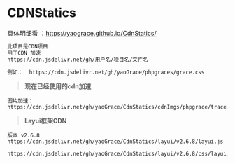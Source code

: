 # CDNStatics

 具体明细看 ：https://yaograce.github.io/CdnStatics/  

```html
此项目是CDN项目
用于CDN 加速 
https://cdn.jsdelivr.net/gh/用户名/项目名/文件名

例如：  https://cdn.jsdelivr.net/gh/yaoGrace/phpgraces/grace.css

```

>  **现在已经使用的cdn加速**

```
图片加速：
https://cdn.jsdelivr.net/gh/yaoGrace/CdnStatics/cdnImgs/phpgrace/trace.png

```

> **Layui框架CDN**

```
版本 v2.6.8 
https://cdn.jsdelivr.net/gh/yaoGrace/CdnStatics/layui/v2.6.8/layui.js

https://cdn.jsdelivr.net/gh/yaoGrace/CdnStatics/layui/v2.6.8/css/layui.css
```